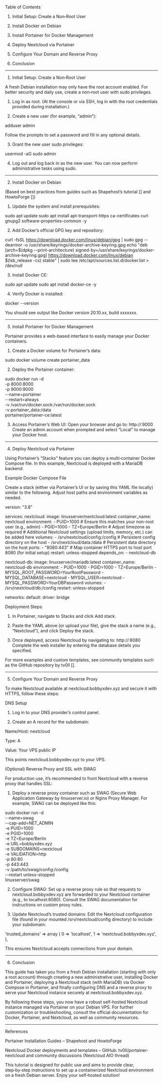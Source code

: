 Table of Contents

1. Initial Setup: Create a Non‑Root User


2. Install Docker on Debian


3. Install Portainer for Docker Management


4. Deploy Nextcloud via Portainer


5. Configure Your Domain and Reverse Proxy


6. Conclusion




---

1. Initial Setup: Create a Non‑Root User

A fresh Debian installation may only have the root account enabled. For better security and daily use, create a non‑root user with sudo privileges.

1. Log in as root.
(At the console or via SSH, log in with the root credentials provided during installation.)


2. Create a new user (for example, “admin”):

adduser admin

Follow the prompts to set a password and fill in any optional details.


3. Grant the new user sudo privileges:

usermod -aG sudo admin


4. Log out and log back in as the new user.
You can now perform administrative tasks using sudo.




---

2. Install Docker on Debian

(Based on best practices from guides such as Shapehost’s tutorial [] and HowtoForge [])

1. Update the system and install prerequisites:

sudo apt update
sudo apt install apt-transport-https ca-certificates curl gnupg2 software-properties-common -y


2. Add Docker’s official GPG key and repository:

curl -fsSL https://download.docker.com/linux/debian/gpg | sudo gpg --dearmor -o /usr/share/keyrings/docker-archive-keyring.gpg
echo "deb [arch=$(dpkg --print-architecture) signed-by=/usr/share/keyrings/docker-archive-keyring.gpg] https://download.docker.com/linux/debian $(lsb_release -cs) stable" | sudo tee /etc/apt/sources.list.d/docker.list > /dev/null


3. Install Docker CE:

sudo apt update
sudo apt install docker-ce -y


4. Verify Docker is installed:

docker --version

You should see output like Docker version 20.10.xx, build xxxxxxx.




---

3. Install Portainer for Docker Management

Portainer provides a web-based interface to easily manage your Docker containers.

1. Create a Docker volume for Portainer’s data:

sudo docker volume create portainer_data


2. Deploy the Portainer container:

sudo docker run -d \
  -p 8000:8000 \
  -p 9000:9000 \
  --name=portainer \
  --restart=always \
  -v /var/run/docker.sock:/var/run/docker.sock \
  -v portainer_data:/data \
  portainer/portainer-ce:latest


3. Access Portainer’s Web UI:
Open your browser and go to:
http://<your-vps-public-ip>:9000
Create an admin account when prompted and select “Local” to manage your Docker host.




---

4. Deploy Nextcloud via Portainer

Using Portainer’s “Stacks” feature you can deploy a multi‑container Docker Compose file. In this example, Nextcloud is deployed with a MariaDB backend.

Example Docker Compose File

Create a stack (either via Portainer’s UI or by saving this YAML file locally) similar to the following. Adjust host paths and environment variables as needed.

version: "3.8"

services:
  nextcloud:
    image: linuxserver/nextcloud:latest
    container_name: nextcloud
    environment:
      - PUID=1000            # Ensure this matches your non-root user (e.g., admin)
      - PGID=1000
      - TZ=Europe/Berlin      # Adjust timezone as required
      # Additional Nextcloud settings (upload limits, memory, etc.) can be added here
    volumes:
      - /srv/nextcloud/config:/config    # Persistent config directory on the host
      - /srv/nextcloud/data:/data          # Persistent data directory on the host
    ports:
      - "8080:443"           # Map container HTTPS port to host port 8080 (for initial setup)
    restart: unless-stopped
    depends_on:
      - nextcloud-db

  nextcloud-db:
    image: linuxserver/mariadb:latest
    container_name: nextcloud-db
    environment:
      - PUID=1000
      - PGID=1000
      - TZ=Europe/Berlin
      - MYSQL_ROOT_PASSWORD=YourRootPassword
      - MYSQL_DATABASE=nextcloud
      - MYSQL_USER=nextcloud
      - MYSQL_PASSWORD=YourDBPassword
    volumes:
      - /srv/nextcloud/db:/config
    restart: unless-stopped

networks:
  default:
    driver: bridge

Deployment Steps:

1. In Portainer, navigate to Stacks and click Add stack.


2. Paste the YAML above (or upload your file), give the stack a name (e.g., “Nextcloud”), and click Deploy the stack.


3. Once deployed, access Nextcloud by navigating to:
http://<your-vps-public-ip>:8080
Complete the web installer by entering the database details you specified.



For more examples and custom templates, see community templates such as the GitHub repository by tv0ll [].


---

5. Configure Your Domain and Reverse Proxy

To make Nextcloud available at nextcloud.bobbyxdev.xyz and secure it with HTTPS, follow these steps:

DNS Setup

1. Log in to your DNS provider’s control panel.


2. Create an A record for the subdomain:

Name/Host: nextcloud

Type: A

Value: Your VPS public IP




This points nextcloud.bobbyxdev.xyz to your VPS.

(Optional) Reverse Proxy and SSL with SWAG

For production use, it’s recommended to front Nextcloud with a reverse proxy that handles SSL:

1. Deploy a reverse proxy container such as SWAG (Secure Web Application Gateway by linuxserver.io) or Nginx Proxy Manager. For example, SWAG can be deployed like this:

sudo docker run -d \
  --name=swag \
  --cap-add=NET_ADMIN \
  -e PUID=1000 \
  -e PGID=1000 \
  -e TZ=Europe/Berlin \
  -e URL=bobbyxdev.xyz \
  -e SUBDOMAINS=nextcloud \
  -e VALIDATION=http \
  -p 80:80 \
  -p 443:443 \
  -v /path/to/swag/config:/config \
  --restart unless-stopped \
  linuxserver/swag


2. Configure SWAG:
Set up a reverse proxy rule so that requests to nextcloud.bobbyxdev.xyz are forwarded to your Nextcloud container (e.g., to localhost:8080). Consult the SWAG documentation for instructions on custom proxy rules.


3. Update Nextcloud’s trusted domains:
Edit the Nextcloud configuration file (found in your mounted /srv/nextcloud/config directory) to include your subdomain:

'trusted_domains' =>
  array (
    0 => 'localhost',
    1 => 'nextcloud.bobbyxdev.xyz',
  ),



This ensures Nextcloud accepts connections from your domain.


---

6. Conclusion

This guide has taken you from a fresh Debian installation (starting with only a root account) through creating a new administrative user, installing Docker and Portainer, deploying a Nextcloud stack (with MariaDB) via Docker Compose in Portainer, and finally configuring DNS and a reverse proxy to serve your Nextcloud instance securely at nextcloud.bobbyxdev.xyz.

By following these steps, you now have a robust self-hosted Nextcloud instance managed via Portainer on your Debian VPS. For further customization or troubleshooting, consult the official documentation for Docker, Portainer, and Nextcloud, as well as community resources.


---

References

Portainer Installation Guides – Shapehost and HowtoForge

Nextcloud Docker deployments and templates – GitHub: tv0ll/portainer-nextcloud and community discussions (Nextcloud AIO thread)


This tutorial is designed for public use and aims to provide clear, step‑by‑step instructions to set up a containerized Nextcloud environment on a fresh Debian server. Enjoy your self‑hosted solution!

